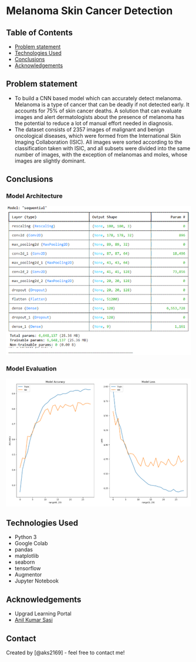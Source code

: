 # Melanoma Skin Cancer Detection

## Table of Contents
* [Problem statement](#problem-statement)
* [Technologies Used](#technologies-used)
* [Conclusions](#conclusions)
* [Acknowledgements](#acknowledgements)

## Problem statement
- To build a CNN based model which can accurately detect melanoma. Melanoma is a type of cancer that can be deadly if not detected early. It accounts for 75% of skin cancer deaths. A solution that can evaluate images and alert dermatologists about the presence of melanoma has the potential to reduce a lot of manual effort needed in diagnosis.
- The dataset consists of 2357 images of malignant and benign oncological diseases, which were formed from the International Skin Imaging Collaboration (ISIC). All images were sorted according to the classification taken with ISIC, and all subsets were divided into the same number of images, with the exception of melanomas and moles, whose images are slightly dominant.

## Conclusions

### Model Architecture
![Model Arch](/Images/ModelArch.png)

### Model Evaluation
![ModelEvaluation](/Images/ModelCurves.png)

## Technologies Used
- Python 3
- Google Colab
- pandas
- matplotlib
- seaborn
- tensorflow
- Augmentor
- Jupyter Notebook

## Acknowledgements
- Upgrad Learning Portal
- [Anil Kumar Sasi](https://github.com/aks2169/)

## Contact
Created by [@aks2169] - feel free to contact me!
